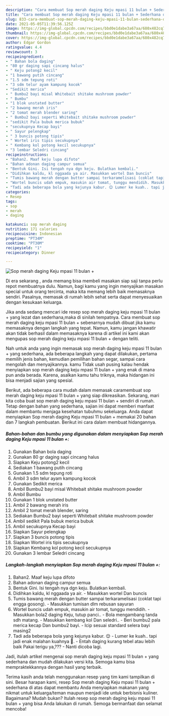 ```yaml
---
description: "Cara membuat Sop merah daging Keju mpasi 11 bulan + Sederhana dan Mudah Dibuat"
title: "Cara membuat Sop merah daging Keju mpasi 11 bulan + Sederhana dan Mudah Dibuat"
slug: 833-cara-membuat-sop-merah-daging-keju-mpasi-11-bulan-sederhana-dan-mudah-dibuat
date: 2021-05-05T11:39:56.125Z
image: https://img-global.cpcdn.com/recipes/bbd0e1dabe3a67aa/680x482cq70/sop-merah-daging-keju-mpasi-11-bulan-foto-resep-utama.jpg
thumbnail: https://img-global.cpcdn.com/recipes/bbd0e1dabe3a67aa/680x482cq70/sop-merah-daging-keju-mpasi-11-bulan-foto-resep-utama.jpg
cover: https://img-global.cpcdn.com/recipes/bbd0e1dabe3a67aa/680x482cq70/sop-merah-daging-keju-mpasi-11-bulan-foto-resep-utama.jpg
author: Edgar Gordon
ratingvalue: 4.4
reviewcount: 3
recipeingredient:
- " Bahan bola daging"
- "80 gr daging sapi cincang halus"
- " Keju potong2 kecil"
- "1 bawang putih cincang"
- "1.5 sdm tepung roti"
- "3 sdm telur ayam kampung kocok"
- "Sedikit merica"
- " Bumbu2 bayi misal Whitebait shitake mushroom powder"
- " Bumbu"
- "1 blok unstated butter"
- "2 bawang merah iris"
- "2 tomat merah blender saring"
- " Bumbu2 bayi seperti Whitebait shitake mushroom powder"
- "sedikit Pala bubuk merica bubuk"
- "secukupnya Kecap bayi"
- " Sayur pelengkap"
- " 3 buncis potong tipis"
- " Wortel iris tipis secukupnya"
- " Kembang kol potong kecil secukupnya"
- "3 lembar Seledri cincang"
recipeinstructions:
- "Bahan2. Maaf keju lupa difoto"
- "Bahan adonan daging campur semua"
- "Bentuk Gini. Isi tengah nya dgn keju. Bulatkan kembali."
- "Didihkan kaldu, kl nggaada ya air. Masukkan wortel Dan buncis"
- "Tumis bawang merah dengan butter sampai terkaramelisasi (coklat tapi engga gosong). Masukkan tumisan dlm rebusan sayuran"
- "Wortel buncis udah empuk, masukin air tomat, tunggu mendidih. Masukkan bola2 daging Keju, tutup panci.. Bola mengambang tanda sdh matang.  Masukkan kembang kol Dan seledri.. Beri bumbu2 pala merica kecap Dan bumbu2 bayi. Icip sesuai standard selera bayi masing2"
- "Tadi ada beberapa bola yang kejunya kabur. 😌 Lumer ke kuah.. tapi jadi enak malahan kuahnya 😬. Entah daging kurang tebel atau lebih baik Pakai terigu ya,???  Nanti dicoba lagi."
categories:
- Resep
tags:
- sop
- merah
- daging

katakunci: sop merah daging 
nutrition: 171 calories
recipecuisine: Indonesian
preptime: "PT34M"
cooktime: "PT30M"
recipeyield: "1"
recipecategory: Dinner

---
```



![Sop merah daging Keju mpasi 11 bulan +](https://img-global.cpcdn.com/recipes/bbd0e1dabe3a67aa/680x482cq70/sop-merah-daging-keju-mpasi-11-bulan-foto-resep-utama.jpg)

Di era  sekarang , anda memang bisa membeli masakan siap saji tanpa perlu repot membuatnya dulu. Namun, bagi kamu yang ingin menyajikan masakan special untuk orang tercinta, maka kita memang lebih baik memasaknya sendiri. Pasalnya, memasak di rumah lebih sehat serta dapat menyesuaikan dengan kesukaan keluarga.

Jika anda sedang mencari ide resep sop merah daging keju mpasi 11 bulan + yang lezat dan sederhana,maka di sinilah tempatnya. Cara membuat sop merah daging keju mpasi 11 bulan +  sebenarnya mudah dibuat jika kamu memasaknya dengan langkah yang tepat. Namun, kamu jangan khawatir akan tidak berhasil dalam memasaknya 
karena di artikel ini kami akan mengupas sop merah daging keju mpasi 11 bulan + dengan teliti.  



Nah untuk anda yang ingin memasak sop merah daging keju mpasi 11 bulan + yang sederhana, ada beberapa langkah yang dapat dilakukan, pertama memilih jenis bahan, kemudian pemilihan bahan segar, sampai cara mengolah dan menyajikannya. kamu Tidak usah pusing kalau hendak menyiapkan sop merah daging keju mpasi 11 bulan + yang enak di mana pun anda berada. Karena, asalkan kamu  tahu triknya, maka hidangan ini bisa menjadi sajian yang spesial.

Berikut, ada beberapa cara mudah dalam memasak caramembuat sop merah daging keju mpasi 11 bulan + yang siap dikreasikan. Sekarang, mari kita coba buat sop merah daging keju mpasi 11 bulan + sendiri di rumah. Tetap dengan bahan yang sederhana, sajian ini dapat memberi manfaat dalam membantu menjaga kesehatan tubuhmu sekeluarga. Anda dapat menyiapkan Sop merah daging Keju mpasi 11 bulan + memakai 20 bahan dan 7 langkah pembuatan. Berikut ini cara dalam membuat hidangannya.

<!--inarticleads1-->

##### Bahan-bahan dan bumbu yang digunakan dalam menyiapkan Sop merah daging Keju mpasi 11 bulan +:

1. Gunakan  Bahan bola daging
1. Gunakan 80 gr daging sapi cincang halus
1. Siapkan  Keju potong2 kecil
1. Sediakan 1 bawang putih cincang
1. Gunakan 1.5 sdm tepung roti
1. Ambil 3 sdm telur ayam kampung kocok
1. Gunakan Sedikit merica
1. Ambil  Bumbu2 bayi misal Whitebait shitake mushroom powder
1. Ambil  Bumbu
1. Gunakan 1 blok unstated butter
1. Ambil 2 bawang merah iris
1. Ambil 2 tomat merah blender, saring
1. Sediakan  Bumbu2 bayi seperti Whitebait shitake mushroom powder
1. Ambil sedikit Pala bubuk merica bubuk
1. Ambil secukupnya Kecap bayi
1. Siapkan  Sayur pelengkap
1. Siapkan  3 buncis potong tipis
1. Siapkan  Wortel iris tipis secukupnya
1. Siapkan  Kembang kol potong kecil secukupnya
1. Gunakan 3 lembar Seledri cincang




<!--inarticleads2-->

##### Langkah-langkah menyiapkan Sop merah daging Keju mpasi 11 bulan +:

1. Bahan2. Maaf keju lupa difoto
1. Bahan adonan daging campur semua
1. Bentuk Gini. Isi tengah nya dgn keju. Bulatkan kembali.
1. Didihkan kaldu, kl nggaada ya air. - Masukkan wortel Dan buncis
1. Tumis bawang merah dengan butter sampai terkaramelisasi (coklat tapi engga gosong). - Masukkan tumisan dlm rebusan sayuran
1. Wortel buncis udah empuk, masukin air tomat, tunggu mendidih. - Masukkan bola2 daging Keju, tutup panci.. - Bola mengambang tanda sdh matang.  - Masukkan kembang kol Dan seledri.. - Beri bumbu2 pala merica kecap Dan bumbu2 bayi. - Icip sesuai standard selera bayi masing2
1. Tadi ada beberapa bola yang kejunya kabur. 😌 - Lumer ke kuah.. tapi jadi enak malahan kuahnya 😬. - Entah daging kurang tebel atau lebih baik Pakai terigu ya,???  - Nanti dicoba lagi.




Jadi, itulah artikel mengenai  sop merah daging keju mpasi 11 bulan +  yang sederhana dan mudah dilakukan versi kita. Semoga kamu bisa mempraktekkannya dengan hasil yang terbaik. 

Terima kasih anda telah menggunakan resep yang tim kami tampilkan di sini. Besar harapan kami, resep  Sop merah daging Keju mpasi 11 bulan + sederhana di atas dapat membantu Anda menyiapkan makanan yang nikmat untuk keluarga/teman maupun menjadi ide untuk berbisnis kuliner. Bagaimana? Mudah bukan? Itulah resep sop merah daging keju mpasi 11 bulan + yang bisa Anda lakukan di rumah. Semoga bermanfaat dan selamat mencoba!

